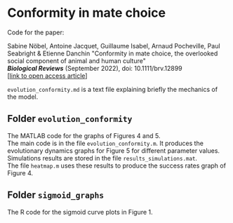 # Conformity in mate choice
 
Code for the paper:

Sabine Nöbel, Antoine Jacquet, Guillaume Isabel, Arnaud Pocheville, Paul Seabright & Etienne Danchin   "Conformity in mate choice, the overlooked social component of animal and human culture"  
<i>**Biological Reviews**</i> (September 2022), doi: 10.1111/brv.12899  
[<a href="https://doi.org/10.1111/brv.12899">link to open access article</a>]

`evolution_conformity.md` is a text file explaining briefly the mechanics of the model.


## Folder `evolution_conformity`

The MATLAB code for the graphs of Figures 4 and 5.  
The main code is in the file `evolution_conformity.m`. It produces the evolutionary dynamics graphs for Figure 5 for different parameter values.  
Simulations results are stored in the file `results_simulations.mat`.  
The file `heatmap.m` uses these results to produce the success rates graph of Figure 4.


## Folder `sigmoid_graphs`
The R code for the sigmoid curve plots in Figure 1.



